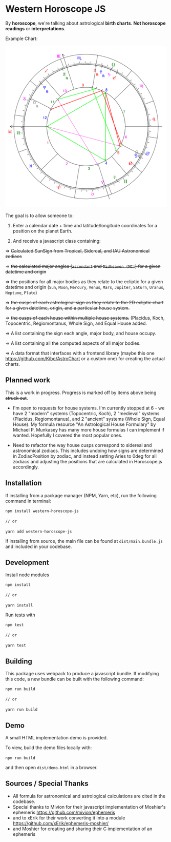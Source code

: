 # Western Horoscope JS

By **horoscope**, we're talking about astrological **birth charts**. **Not  horoscope readings** or **interpretations**.

Example Chart:

![Natal Chart Example](public/natal-chart.svg)

The goal is to allow someone to:

1) Enter a calendar date + time and latitude/longitude coordinates for a position on the planet Earth.

2) And receive a javascript class containing:

  => ~~Calculated SunSign from Tropical, Sidereal, and IAU Astronomical zodiacs~~

  => ~~the calculated major angles (`ascendant` and `Midheaven (MC)`) for a given datetime and origin~~

  => the positions for all major bodies as they relate to the ecliptic for a given datetime and origin (`Sun`, `Moon`, `Mercury`, `Venus`, `Mars`, `Jupiter`, `Saturn`, `Uranus`, `Neptune`, `Pluto`)

  => ~~the cusps of each astrological sign as they relate to the 2D ecliptic chart for a given datetime, origin, and a particular house system.~~

  => ~~the cusps of each house within multiple house systems.~~ (Placidus, Koch, Topocentric, Regiomontanus, Whole Sign, and Equal House added.

  => A list containing the sign each angle, major body, and house occupy.

  => A list containing all the computed aspects of all major bodies.

  => A data format that interfaces with a frontend library (maybe this one https://github.com/Kibo/AstroChart or a custom one) for creating the actual charts.

## Planned work

This is a work in progress. Progress is marked off by items above being ~~struck out~~.

- I'm open to requests for house systems. I'm currently stopped at 6 - we have 2 "modern" systems (Topocentric, Koch), 2 "medieval" systems (Placidus, Regiomontanus), and 2 "ancient" systems (Whole Sign, Equal House). My formula resource "An Astrological House Formulary" by Michael P. Munkasey has many more house formulas I can implement if wanted. Hopefully I covered the most popular ones.

- Need to refactor the way house cusps correspond to sidereal and astronomical zodiacs. This includes undoing how signs are determined in ZodiacPosition by zodiac, and instead setting Aries to 0deg for all zodiacs and adjusting the positions that are calculated in Horoscope.js accordingly.

## Installation

If installing from a package manager (NPM, Yarn, etc), run the following command in terminal:

```
npm install western-horoscope-js

// or

yarn add western-horoscope-js
```

If installing from source, the main file can be found at `dist/main.bundle.js` and included in your codebase.

## Development

Install node modules

```
npm install

// or

yarn install
```

Run tests with

```
npm test

// or

yarn test
```


## Building

This package uses webpack to produce a javascript bundle. If modifying this code, a new bundle can be built with the following command:

```
npm run build

// or

yarn run build
```

## Demo

A small HTML implementation demo is provided.

To view, build the demo files locally with:

`npm run build`

and then open `dist/demo.html` in a browser.

## Sources / Special Thanks
- All formula for astronomical and astrological calculations are cited in the codebase.
- Special thanks to Mivion for their javascript implementation of Moshier's ephemeris https://github.com/mivion/ephemeris
- and to xErik for their work converting it into a module https://github.com/xErik/ephemeris-moshier/
- and Moshier for creating and sharing their C implementation of an ephemeris 
